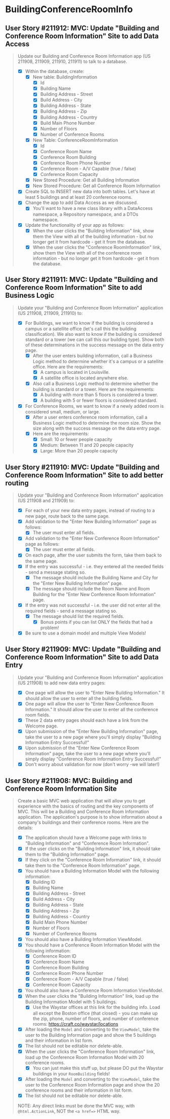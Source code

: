 BuildingConferenceRoomInfo
==========================

User Story #211912: MVC: Update "Building and Conference Room
Information" Site to add Data Access
------------------------------------

> Update our Building and Conference Room Information app (US 211908,
> 211909, 211910, 211911) to talk to a database.
>
> - [x] Within the database, create:
>   - [x] New table:  BuildingInformation
>     - [x] Id
>     - [x] Building Name
>     - [x] Building Address - Street
>     - [x] Build Address - City
>     - [x] Building Address - State
>     - [x] Building Address - Zip
>     - [x] Building Address - Country
>     - [x] Build Main Phone Number
>     - [x] Number of Floors
>     - [x] Number of Conference Rooms
>   - [x] New Table:  ConferenceRoomInformation
>     - [x] Id
>     - [x] Conference Room Name
>     - [x] Conference Room Building
>     - [x] Conference Room Phone Number
>     - [x] Conference Room - A/V Capable (true / false)
>     - [x] Conference Room Capacity
>   - [x] New Stored Procedure:  Get all Building Information
>   - [x] New Stored Procedure:  Get all Conference Room Information
> - [x] Create SQL to INSERT new data into both tables.  Let's have at
>   least 5 buildings and at least 20 conference rooms.
> - [x] Change the app to add Data Access as we discussed.
>   - [x] You'll want to have a new class library with a DataAccess
>     namespace, a Repository namespace, and a DTOs namespace.
> - [x] Update the functionality of your app as follows:
>   - [x] When the user clicks the "Building Information" link, show
>     them the View with all of the building information - but no longer
>     get it from hardcode - get it from the database.
>   - [x] When the user clicks the "Conference RoomInformation" link,
>     show them the View with all of the conference room information -
>     but no longer get it from hardcode - get it from the database.

User Story #211911: MVC: Update "Building and Conference Room
Information" Site to add Business Logic
---------------------------------------

> Update your "Building and Conference Room Information" application (US
> 211908, 211909, 211910) to:
>
> - [x] For Buildings, we want to know if the building is considered a
>   campus or a satellite office (let's call this the building
>   classification). We also want to know if the building is considered
>   standard or a tower (we can call this our building type). Show both
>   of these determinations in the success message on the data entry
>   page.
>   - [x] After the user enters building information, call a Business
>     Logic method to determine whether it's a campus or a satellite
>     office. Here are the requirements:
>     - [x] A campus is located in Louisville.
>     - [x] A satellite office is located anywhere else.
>   - [x] Also call a Business Logic method to determine whether the
>     building is standard or a tower. Here are the requirements:
>     - [x] A building with more than 5 floors is considered a tower.
>     - [x] A building with 5 or fewer floors is considered standard.
> - [x] For Conference Rooms, we want to know if a newly added room is
>   considered small, medium, or large.
>   - [x] After a user enters conference room information, call a
>     Business Logic method to determine the room size. Show the size
>     along with the success message on the data entry page.
>   - [x] Here are the requirements:
>     - [x] Small: 10 or fewer people capacity
>     - [x] Medium: Between 11 and 20 people capacity
>     - [x] Large: More than 20 people capacity

User Story #211910: MVC: Update "Building and Conference Room
Information" Site to add better routing
---------------------------------------

> Update your "Building and Conference Room Information" application (US
> 211908 and 211909) to:
>
> - [x] For each of your new data entry pages, instead of routing to a
>   new page, route back to the same page.
> - [x] Add validation to the "Enter New Building Information" page as
>   follows:
>   - [x] The user must enter all fields.
> - [x] Add validation to the "Enter New Conference Room Information"
>   page as follows:
>   - [x] The user must enter all fields.
> - [x] On each page, after the user submits the form, take them back to
>   the same page.
> - [x] If the entry was successful - i.e. they entered all the needed
>   fields - send a message stating so.
>   - [x] The message should include the Building Name and City for the
>     "Enter New Building Information" page.
>   - [x] The message should include the Room Name and Room Building for
>     the "Enter New Conference Room Information" page.
> - [x] If the entry was not successful - i.e. the user did not enter
>   all the required fields - send a message stating so.
>   - [x] The message should list the required fields.
>     - [x] Bonus points if you can list ONLY the fields that had a
>       problem!
> - [x] Be sure to use a domain model and multiple View Models!

User Story #211909: MVC: Update "Building and Conference Room
Information" Site to add Data Entry
-----------------------------------

> Update your "Building and Conference Room Information" application (US
> 211908) to add new data entry pages:
>
> - [x] One page will allow the user to "Enter New Building
>   Information." It should allow the user to enter all the building
>   fields.
> - [x] One page will allow the user to "Enter New Conference Room
>   Information." It should allow the user to enter all the conference
>   room fields.
> - [x] These 2 data entry pages should each have a link from the
>   Welcome page.
> - [x] Upon submission of the "Enter New Building Information" page,
>   take the user to a new page where you'll simply display "Building
>   Information Entry Successful!"
> - [x] Upon submission of the "Enter New Conference Room Information"
>   page, take the user to a new page where you'll simply display
>   "Conference Room Information Entry Successful!"
> - [x] Don't worry about validation for now (don't worry -we will
>   later!)

User Story #211908: MVC: Building and Conference Room Information Site
----------------------------------------------------------------------

> Create a basic MVC web application that will allow you to get
> experience with the basics of routing and the key components of MVC.
> This will be a Building and Conference Room Information application.
> The application's purpose is to show information about a company's
> buildings and their conference rooms. Here are the details:
>
> - [x] The application should have a Welcome page with links to
>   "Building Information" and "Conference Room Information".
> - [x] If the user clicks on the "Building Information" link, it should
>   take them to the "Building Information" page.
> - [x] If they click on the "Conference Room Information" link, it
>   should take them to the "Conference Room Information" page.
> - [x] You should have a Building Information Model with the following
>   information:
>   - [x] Building ID
>   - [x] Building Name
>   - [x] Building Address - Street
>   - [x] Build Address - City
>   - [x] Building Address - State
>   - [x] Building Address - Zip
>   - [x] Building Address - Country
>   - [x] Build Main Phone Number
>   - [x] Number of Floors
>   - [x] Number of Conference Rooms
> - [x] You should also have a Building Information ViewModel.
> - [x] You should have a Conference Room Information Model with the
>   following information:
>   - [x] Conference Room ID
>   - [x] Conference Room Name
>   - [x] Conference Room Building
>   - [x] Conference Room Phone Number
>   - [x] Conference Room - A/V Capable (true / false)
>   - [x] Conference Room Capacity
> - [x] You should also have a Conference Room Information ViewModel.
> - [x] When the user clicks the "Building Information" link, load up
>   the Building Information Model with 5 buildings.
>   - [x] Use the Waystar offices at this link for the building info.
>   Load all except the Boston office (that closed) - you can make up
>   the zip, phone, number of floors, and number of conference rooms:
>   <https://craft.co/waystar/locations>
> - [x] After loading the `Model` and converting to the `ViewModel`,
>   take the user to the Building Information page and show the 5
>   buildings and their information in list form.
> - [x] The list should not be editable nor delete-able.
> - [x] When the user clicks the "Conference Room Information" link,
>   load up the Conference Room Information Model with 20 conference
>   rooms.
>   - [x] You can just make this stuff up, but please DO put the Waystar
>   buildings in your `RoomBuilding` fields!
> - [x] After loading the `Model` and converting to the `ViewModel`,
>   take the user to the Conference Room Information page and show the
>   20 conference rooms and their information in list form.
> - [x] The list should not be editable nor delete-able.
>
> NOTE: Any direct links must be done the MVC way, with
> `@html.ActionLink`, NOT the `<a href=>` HTML way.
